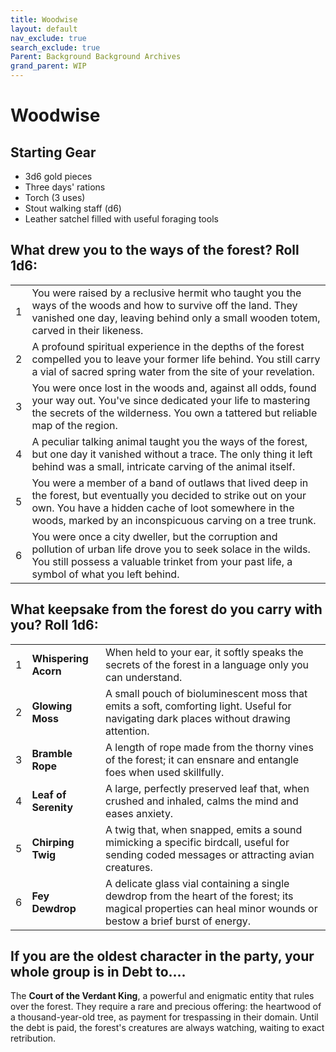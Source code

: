 ```yaml
---
title: Woodwise
layout: default
nav_exclude: true
search_exclude: true
Parent: Background Background Archives
grand_parent: WIP
---
```


# Woodwise

## Starting Gear

- 3d6 gold pieces
- Three days' rations
- Torch (3 uses)
- Stout walking staff (d6)
- Leather satchel filled with useful foraging tools

## What drew you to the ways of the forest? Roll 1d6:

|      |                                                              |
| ---- | ------------------------------------------------------------ |
| 1    | You were raised by a reclusive hermit who taught you the ways of the woods and how to survive off the land. They vanished one day, leaving behind only a small wooden totem, carved in their likeness. |
| 2    | A profound spiritual experience in the depths of the forest compelled you to leave your former life behind. You still carry a vial of sacred spring water from the site of your revelation. |
| 3    | You were once lost in the woods and, against all odds, found your way out. You've since dedicated your life to mastering the secrets of the wilderness. You own a tattered but reliable map of the region. |
| 4    | A peculiar talking animal taught you the ways of the forest, but one day it vanished without a trace. The only thing it left behind was a small, intricate carving of the animal itself. |
| 5    | You were a member of a band of outlaws that lived deep in the forest, but eventually you decided to strike out on your own. You have a hidden cache of loot somewhere in the woods, marked by an inconspicuous carving on a tree trunk. |
| 6    | You were once a city dweller, but the corruption and pollution of urban life drove you to seek solace in the wilds. You still possess a valuable trinket from your past life, a symbol of what you left behind. |

## What keepsake from the forest do you carry with you? Roll 1d6:

|      |                      |                                                              |
| ---- | -------------------- | ------------------------------------------------------------ |
| 1    | **Whispering Acorn** | When held to your ear, it softly speaks the secrets of the forest in a language only you can understand. |
| 2    | **Glowing Moss**     | A small pouch of bioluminescent moss that emits a soft, comforting light. Useful for navigating dark places without drawing attention. |
| 3    | **Bramble Rope**     | A length of rope made from the thorny vines of the forest; it can ensnare and entangle foes when used skillfully. |
| 4    | **Leaf of Serenity** | A large, perfectly preserved leaf that, when crushed and inhaled, calms the mind and eases anxiety. |
| 5    | **Chirping Twig**    | A twig that, when snapped, emits a sound mimicking a specific birdcall, useful for sending coded messages or attracting avian creatures. |
| 6    | **Fey Dewdrop**      | A delicate glass vial containing a single dewdrop from the heart of the forest; its magical properties can heal minor wounds or bestow a brief burst of energy. |

## If you are the oldest character in the party, your whole group is in Debt to....

The **Court of the Verdant King**, a powerful and enigmatic entity that rules over the forest. They require a rare and precious offering: the heartwood of a thousand-year-old tree, as payment for trespassing in their domain. Until the debt is paid, the forest's creatures are always watching, waiting to exact retribution.